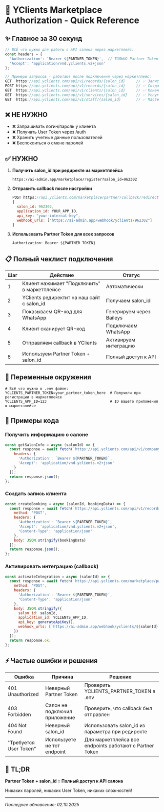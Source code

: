 # 🚀 YClients Marketplace Authorization - Quick Reference

## ✨ Главное за 30 секунд

```javascript
// ВСЁ что нужно для работы с API салона через маркетплейс:
const headers = {
  'Authorization': `Bearer ${PARTNER_TOKEN}`,  // ТОЛЬКО Partner Token!
  'Accept': 'application/vnd.yclients.v2+json'
};

// Примеры запросов - работают после подключения через маркетплейс:
GET  https://api.yclients.com/api/v1/records/{salon_id}     // ✅ Записи
POST https://api.yclients.com/api/v1/records/{salon_id}     // ✅ Создать запись
GET  https://api.yclients.com/api/v1/clients/{salon_id}     // ✅ Клиенты
GET  https://api.yclients.com/api/v1/services/{salon_id}    // ✅ Услуги
GET  https://api.yclients.com/api/v1/staff/{salon_id}       // ✅ Мастера
```

## ❌ НЕ НУЖНО

- ❌ Запрашивать логин/пароль у клиента
- ❌ Получать User Token через /auth
- ❌ Хранить учетные данные пользователей
- ❌ Беспокоиться о смене паролей

## ✅ НУЖНО

1. **Получить salon_id при редиректе из маркетплейса**
   ```
   https://ai-admin.app/marketplace/register?salon_id=962302
   ```

2. **Отправить callback после настройки**
   ```javascript
   POST https://api.yclients.com/marketplace/partner/callback/redirect
   {
     salon_id: 962302,
     application_id: YOUR_APP_ID,
     api_key: "your-internal-key",
     webhook_urls: ["https://ai-admin.app/webhook/yclients/962302"]
   }
   ```

3. **Использовать Partner Token для всех запросов**
   ```javascript
   Authorization: Bearer ${PARTNER_TOKEN}
   ```

## 📋 Полный чеклист подключения

| Шаг | Действие | Статус |
|-----|----------|--------|
| 1 | Клиент нажимает "Подключить" в маркетплейсе | Автоматически |
| 2 | YClients редиректит на наш сайт с salon_id | Получаем salon_id |
| 3 | Показываем QR-код для WhatsApp | Генерируем через Baileys |
| 4 | Клиент сканирует QR-код | Подключаем WhatsApp |
| 5 | Отправляем callback в YClients | Активируем интеграцию |
| 6 | Используем Partner Token + salon_id | Полный доступ к API |

## 🔑 Переменные окружения

```env
# Всё что нужно в .env файле:
YCLIENTS_PARTNER_TOKEN=your_partner_token_here  # Получили при регистрации в маркетплейсе
YCLIENTS_APP_ID=123                             # ID вашего приложения в маркетплейсе
```

## 📡 Примеры кода

### Получить информацию о салоне
```javascript
const getSalonInfo = async (salonId) => {
  const response = await fetch(`https://api.yclients.com/api/v1/company/${salonId}`, {
    headers: {
      'Authorization': `Bearer ${PARTNER_TOKEN}`,
      'Accept': 'application/vnd.yclients.v2+json'
    }
  });
  return response.json();
};
```

### Создать запись клиента
```javascript
const createBooking = async (salonId, bookingData) => {
  const response = await fetch(`https://api.yclients.com/api/v1/records/${salonId}`, {
    method: 'POST',
    headers: {
      'Authorization': `Bearer ${PARTNER_TOKEN}`,
      'Accept': 'application/vnd.yclients.v2+json',
      'Content-Type': 'application/json'
    },
    body: JSON.stringify(bookingData)
  });
  return response.json();
};
```

### Активировать интеграцию (callback)
```javascript
const activateIntegration = async (salonId) => {
  const response = await fetch('https://api.yclients.com/marketplace/partner/callback/redirect', {
    method: 'POST',
    headers: {
      'Authorization': `Bearer ${PARTNER_TOKEN}`,
      'Content-Type': 'application/json'
    },
    body: JSON.stringify({
      salon_id: salonId,
      application_id: YCLIENTS_APP_ID,
      api_key: generateApiKey(),
      webhook_urls: [`https://ai-admin.app/webhook/yclients/${salonId}`]
    })
  });
  return response.ok;
};
```

## ⚡ Частые ошибки и решения

| Ошибка | Причина | Решение |
|--------|---------|---------|
| 401 Unauthorized | Неверный Partner Token | Проверить YCLIENTS_PARTNER_TOKEN в .env |
| 403 Forbidden | Салон не подключил приложение | Проверить, что callback был отправлен |
| 404 Not Found | Неверный salon_id | Использовать salon_id из параметра при редиректе |
| "Требуется User Token" | Используете не тот endpoint | Для маркетплейса все endpoints работают с Partner Token |

## 🎯 TL;DR

**Partner Token + salon_id = Полный доступ к API салона**

Никаких паролей, никаких User Token, никаких сложностей!

---

*Последнее обновление: 02.10.2025*